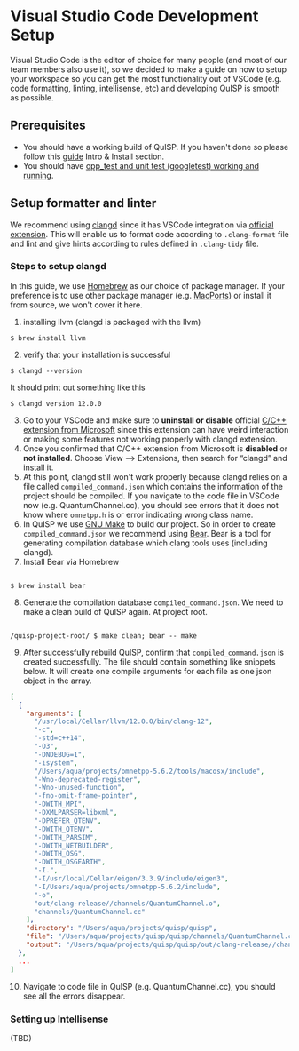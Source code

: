 # Visual Studio Code Development Setup

Visual Studio Code is the editor of choice for many people (and most of our team members also use it), so we decided to make a guide on how to setup your workspace so you can get the most functionality out of VSCode (e.g. code formatting, linting, intellisense, etc) and developing QuISP is smooth as possible.

## Prerequisites

* You should have a working build of QuISP. If you haven't done so please follow this [guide](/doc/README.md) Intro & Install section.
* You should have [opp_test and unit test (googletest) working and running](/doc/development_setup/README.md). 

## Setup formatter and linter

We recommend using [clangd](https://clangd.llvm.org) since it has VSCode integration via [official extension](https://marketplace.visualstudio.com/items?itemName=llvm-vs-code-extensions.vscode-clangd). This will enable us to format code according to `.clang-format` file and lint and give hints according to rules defined in `.clang-tidy` file. 

### Steps to setup clangd

In this guide, we use [Homebrew](https://brew.sh) as our choice of package manager. If your preference is to use other package manager (e.g. [MacPorts](https://www.macports.org)) or install it from source, we won't cover it here.

01. installing llvm (clangd is packaged with the llvm)

``` shell
$ brew install llvm
```

02. verify that your installation is successful

``` shell
$ clangd --version
```

It should print out something like this

``` shell
$ clangd version 12.0.0
```

03. Go to your VSCode and make sure to **uninstall or disable** official [C/C++ extension from Microsoft](https://marketplace.visualstudio.com/items?itemName=ms-vscode.cpptools) since this extension can have weird interaction or making some features not working properly with clangd extension.
04. Once you confirmed that C/C++ extension from Microsoft is **disabled** or **not installed**. Choose View –> Extensions, then search for “clangd” and install it.
05. At this point, clangd still won't work properly because clangd relies on a file called `compiled_command.json` which contains the information of the project should be compiled. If you navigate to the code file in VSCode now (e.g. QuantumChannel.cc), you should see errors that it does not know where `omnetpp.h` is or error indicating wrong class name.
06. In QuISP we use [GNU Make](https://www.gnu.org/software/make/) to build our project. So in order to create `compiled_command.json` we recommend using [Bear](https://github.com/rizsotto/Bear). Bear is a tool for generating compilation database which clang tools uses (including clangd).
07. Install Bear via Homebrew

``` 

$ brew install bear
```

08. Generate the compilation database `compiled_command.json`. We need to make a clean build of QuISP again. At project root.

``` 

/quisp-project-root/ $ make clean; bear -- make
```

09. After successfully rebuild QuISP, confirm that `compiled_command.json` is created successfully. The file should contain something like snippets below. It will create one compile arguments for each file as one json object in the array.

``` json
[
  {
    "arguments": [
      "/usr/local/Cellar/llvm/12.0.0/bin/clang-12",
      "-c",
      "-std=c++14",
      "-O3",
      "-DNDEBUG=1",
      "-isystem",
      "/Users/aqua/projects/omnetpp-5.6.2/tools/macosx/include",
      "-Wno-deprecated-register",
      "-Wno-unused-function",
      "-fno-omit-frame-pointer",
      "-DWITH_MPI",
      "-DXMLPARSER=libxml",
      "-DPREFER_QTENV",
      "-DWITH_QTENV",
      "-DWITH_PARSIM",
      "-DWITH_NETBUILDER",
      "-DWITH_OSG",
      "-DWITH_OSGEARTH",
      "-I.",
      "-I/usr/local/Cellar/eigen/3.3.9/include/eigen3",
      "-I/Users/aqua/projects/omnetpp-5.6.2/include",
      "-o",
      "out/clang-release//channels/QuantumChannel.o",
      "channels/QuantumChannel.cc"
    ],
    "directory": "/Users/aqua/projects/quisp/quisp",
    "file": "/Users/aqua/projects/quisp/quisp/channels/QuantumChannel.cc",
    "output": "/Users/aqua/projects/quisp/quisp/out/clang-release//channels/QuantumChannel.o"
  },
  ...
]
```

10. Navigate to code file in QuISP (e.g. QuantumChannel.cc), you should see all the errors disappear. 

### Setting up Intellisense

(TBD)
